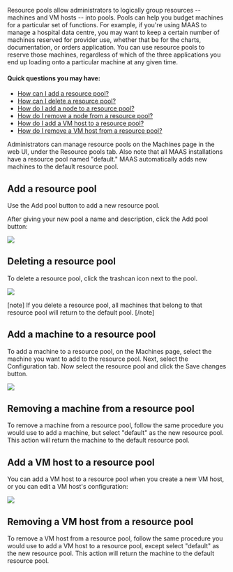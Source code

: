 <!-- deb-2-7-cli
||2.7|2.8|2.9|
|-----:|:-----:|:-----:|:-----:|
|Snap|[CLI](/t/resource-pools-snap-2-7-cli/3078) ~ [UI](/t/resource-pools-snap-2-7-ui/3079)|[CLI](/t/resource-pools-snap-2-8-cli/3080) ~ [UI](/t/resource-pools-snap-2-8-ui/3081)|[CLI](/t/resource-pools-snap-2-9-cli/3082) ~ [UI](/t/resource-pools-snap-2-9-ui/3083)|
|Packages|CLI ~ [UI](/t/resource-pools-deb-2-7-ui/3085)|[CLI](/t/resource-pools-deb-2-8-cli/3086) ~ [UI](/t/resource-pools-deb-2-8-ui/3087)|[CLI](/t/resource-pools-deb-2-9-cli/3088) ~ [UI](/t/resource-pools-deb-2-9-ui/3089)|
 deb-2-7-cli -->

<!-- deb-2-7-ui
||2.7|2.8|2.9|
|-----:|:-----:|:-----:|:-----:|
|Snap|[CLI](/t/resource-pools-snap-2-7-cli/3078) ~ [UI](/t/resource-pools-snap-2-7-ui/3079)|[CLI](/t/resource-pools-snap-2-8-cli/3080) ~ [UI](/t/resource-pools-snap-2-8-ui/3081)|[CLI](/t/resource-pools-snap-2-9-cli/3082) ~ [UI](/t/resource-pools-snap-2-9-ui/3083)|
|Packages|[CLI](/t/resource-pools-deb-2-7-cli/3084) ~ UI|[CLI](/t/resource-pools-deb-2-8-cli/3086) ~ [UI](/t/resource-pools-deb-2-8-ui/3087)|[CLI](/t/resource-pools-deb-2-9-cli/3088) ~ [UI](/t/resource-pools-deb-2-9-ui/3089)|
 deb-2-7-ui -->

<!-- deb-2-8-cli
||2.7|2.8|2.9|
|-----:|:-----:|:-----:|:-----:|
|Snap|[CLI](/t/resource-pools-snap-2-7-cli/3078) ~ [UI](/t/resource-pools-snap-2-7-ui/3079)|[CLI](/t/resource-pools-snap-2-8-cli/3080) ~ [UI](/t/resource-pools-snap-2-8-ui/3081)|[CLI](/t/resource-pools-snap-2-9-cli/3082) ~ [UI](/t/resource-pools-snap-2-9-ui/3083)|
|Packages|[CLI](/t/resource-pools-deb-2-7-cli/3084) ~ [UI](/t/resource-pools-deb-2-7-ui/3085)|CLI ~ [UI](/t/resource-pools-deb-2-8-ui/3087)|[CLI](/t/resource-pools-deb-2-9-cli/3088) ~ [UI](/t/resource-pools-deb-2-9-ui/3089)|
 deb-2-8-cli -->

<!-- deb-2-8-ui
||2.7|2.8|2.9|
|-----:|:-----:|:-----:|:-----:|
|Snap|[CLI](/t/resource-pools-snap-2-7-cli/3078) ~ [UI](/t/resource-pools-snap-2-7-ui/3079)|[CLI](/t/resource-pools-snap-2-8-cli/3080) ~ [UI](/t/resource-pools-snap-2-8-ui/3081)|[CLI](/t/resource-pools-snap-2-9-cli/3082) ~ [UI](/t/resource-pools-snap-2-9-ui/3083)|
|Packages|[CLI](/t/resource-pools-deb-2-7-cli/3084) ~ [UI](/t/resource-pools-deb-2-7-ui/3085)|[CLI](/t/resource-pools-deb-2-8-cli/3086) ~ UI|[CLI](/t/resource-pools-deb-2-9-cli/3088) ~ [UI](/t/resource-pools-deb-2-9-ui/3089)|
 deb-2-8-ui -->

<!-- deb-2-9-cli
||2.7|2.8|2.9|
|-----:|:-----:|:-----:|:-----:|
|Snap|[CLI](/t/resource-pools-snap-2-7-cli/3078) ~ [UI](/t/resource-pools-snap-2-7-ui/3079)|[CLI](/t/resource-pools-snap-2-8-cli/3080) ~ [UI](/t/resource-pools-snap-2-8-ui/3081)|[CLI](/t/resource-pools-snap-2-9-cli/3082) ~ [UI](/t/resource-pools-snap-2-9-ui/3083)|
|Packages|[CLI](/t/resource-pools-deb-2-7-cli/3084) ~ [UI](/t/resource-pools-deb-2-7-ui/3085)|[CLI](/t/resource-pools-deb-2-8-cli/3086) ~ [UI](/t/resource-pools-deb-2-8-ui/3087)|CLI ~ [UI](/t/resource-pools-deb-2-9-ui/3089)|
 deb-2-9-cli -->

<!-- deb-2-9-ui
||2.7|2.8|2.9|
|-----:|:-----:|:-----:|:-----:|
|Snap|[CLI](/t/resource-pools-snap-2-7-cli/3078) ~ [UI](/t/resource-pools-snap-2-7-ui/3079)|[CLI](/t/resource-pools-snap-2-8-cli/3080) ~ [UI](/t/resource-pools-snap-2-8-ui/3081)|[CLI](/t/resource-pools-snap-2-9-cli/3082) ~ [UI](/t/resource-pools-snap-2-9-ui/3083)|
|Packages|[CLI](/t/resource-pools-deb-2-7-cli/3084) ~ [UI](/t/resource-pools-deb-2-7-ui/3085)|[CLI](/t/resource-pools-deb-2-8-cli/3086) ~ [UI](/t/resource-pools-deb-2-8-ui/3087)|[CLI](/t/resource-pools-deb-2-9-cli/3088) ~ UI|
 deb-2-9-ui -->

<!-- snap-2-7-cli
||2.7|2.8|2.9|
|-----:|:-----:|:-----:|:-----:|
|Snap|CLI ~ [UI](/t/resource-pools-snap-2-7-ui/3079)|[CLI](/t/resource-pools-snap-2-8-cli/3080) ~ [UI](/t/resource-pools-snap-2-8-ui/3081)|[CLI](/t/resource-pools-snap-2-9-cli/3082) ~ [UI](/t/resource-pools-snap-2-9-ui/3083)|
|Packages|[CLI](/t/resource-pools-deb-2-7-cli/3084) ~ [UI](/t/resource-pools-deb-2-7-ui/3085)|[CLI](/t/resource-pools-deb-2-8-cli/3086) ~ [UI](/t/resource-pools-deb-2-8-ui/3087)|[CLI](/t/resource-pools-deb-2-9-cli/3088) ~ [UI](/t/resource-pools-deb-2-9-ui/3089)|
 snap-2-7-cli -->

<!-- snap-2-7-ui
||2.7|2.8|2.9|
|-----:|:-----:|:-----:|:-----:|
|Snap|[CLI](/t/resource-pools-snap-2-7-cli/3078) ~ UI|[CLI](/t/resource-pools-snap-2-8-cli/3080) ~ [UI](/t/resource-pools-snap-2-8-ui/3081)|[CLI](/t/resource-pools-snap-2-9-cli/3082) ~ [UI](/t/resource-pools-snap-2-9-ui/3083)|
|Packages|[CLI](/t/resource-pools-deb-2-7-cli/3084) ~ [UI](/t/resource-pools-deb-2-7-ui/3085)|[CLI](/t/resource-pools-deb-2-8-cli/3086) ~ [UI](/t/resource-pools-deb-2-8-ui/3087)|[CLI](/t/resource-pools-deb-2-9-cli/3088) ~ [UI](/t/resource-pools-deb-2-9-ui/3089)|
 snap-2-7-ui -->

<!-- snap-2-8-cli
||2.7|2.8|2.9|
|-----:|:-----:|:-----:|:-----:|
|Snap|[CLI](/t/resource-pools-snap-2-7-cli/3078) ~ [UI](/t/resource-pools-snap-2-7-ui/3079)|CLI ~ [UI](/t/resource-pools-snap-2-8-ui/3081)|[CLI](/t/resource-pools-snap-2-9-cli/3082) ~ [UI](/t/resource-pools-snap-2-9-ui/3083)|
|Packages|[CLI](/t/resource-pools-deb-2-7-cli/3084) ~ [UI](/t/resource-pools-deb-2-7-ui/3085)|[CLI](/t/resource-pools-deb-2-8-cli/3086) ~ [UI](/t/resource-pools-deb-2-8-ui/3087)|[CLI](/t/resource-pools-deb-2-9-cli/3088) ~ [UI](/t/resource-pools-deb-2-9-ui/3089)|
 snap-2-8-cli -->

<!-- snap-2-8-ui
||2.7|2.8|2.9|
|-----:|:-----:|:-----:|:-----:|
|Snap|[CLI](/t/resource-pools-snap-2-7-cli/3078) ~ [UI](/t/resource-pools-snap-2-7-ui/3079)|[CLI](/t/resource-pools-snap-2-8-cli/3080) ~ UI|[CLI](/t/resource-pools-snap-2-9-cli/3082) ~ [UI](/t/resource-pools-snap-2-9-ui/3083)|
|Packages|[CLI](/t/resource-pools-deb-2-7-cli/3084) ~ [UI](/t/resource-pools-deb-2-7-ui/3085)|[CLI](/t/resource-pools-deb-2-8-cli/3086) ~ [UI](/t/resource-pools-deb-2-8-ui/3087)|[CLI](/t/resource-pools-deb-2-9-cli/3088) ~ [UI](/t/resource-pools-deb-2-9-ui/3089)|
 snap-2-8-ui -->

<!-- snap-2-9-cli
||2.7|2.8|2.9|
|-----:|:-----:|:-----:|:-----:|
|Snap|[CLI](/t/resource-pools-snap-2-7-cli/3078) ~ [UI](/t/resource-pools-snap-2-7-ui/3079)|[CLI](/t/resource-pools-snap-2-8-cli/3080) ~ [UI](/t/resource-pools-snap-2-8-ui/3081)|CLI ~ [UI](/t/resource-pools-snap-2-9-ui/3083)|
|Packages|[CLI](/t/resource-pools-deb-2-7-cli/3084) ~ [UI](/t/resource-pools-deb-2-7-ui/3085)|[CLI](/t/resource-pools-deb-2-8-cli/3086) ~ [UI](/t/resource-pools-deb-2-8-ui/3087)|[CLI](/t/resource-pools-deb-2-9-cli/3088) ~ [UI](/t/resource-pools-deb-2-9-ui/3089)|
 snap-2-9-cli -->

<!-- snap-2-9-ui
||2.7|2.8|2.9|
|-----:|:-----:|:-----:|:-----:|
|Snap|[CLI](/t/resource-pools-snap-2-7-cli/3078) ~ [UI](/t/resource-pools-snap-2-7-ui/3079)|[CLI](/t/resource-pools-snap-2-8-cli/3080) ~ [UI](/t/resource-pools-snap-2-8-ui/3081)|[CLI](/t/resource-pools-snap-2-9-cli/3082) ~ UI|
|Packages|[CLI](/t/resource-pools-deb-2-7-cli/3084) ~ [UI](/t/resource-pools-deb-2-7-ui/3085)|[CLI](/t/resource-pools-deb-2-8-cli/3086) ~ [UI](/t/resource-pools-deb-2-8-ui/3087)|[CLI](/t/resource-pools-deb-2-9-cli/3088) ~ [UI](/t/resource-pools-deb-2-9-ui/3089)|
 snap-2-9-ui -->

Resource pools allow administrators to logically group resources -- machines and VM hosts -- into pools. Pools can help you budget machines for a particular set of functions.  For example, if you're using MAAS to manage a hospital data centre, you may want to keep a certain number of machines reserved for provider use, whether that be for the charts, documentation, or orders application.  You can use resource pools to reserve those machines, regardless of which of the three applications you end up loading onto a particular machine at any given time. 

#### Quick questions you may have:

* [How can I add a resource pool?](#heading--add-a-resource-pool)
* [How can I delete a resource pool?](#heading--deleting-a-resource-pool)
* [How do I add a node to a resource pool?](#heading--add-a-node-to-a-resource-pool)
* [How do I remove a node from a resource pool?](#heading--removing-a-node-from-a-resource-pool)
* [How do I add a VM host to a resource pool?](#heading--add-a-vm-host-to-a-resource-pool)
* [How do I remove a VM host from a resource pool?](#heading--removing-a-vm-host-from-a-resource-pool)

Administrators can manage resource pools on the Machines page in the web UI, under the Resource pools tab.   Also note that all MAAS installations have a resource pool named "default." MAAS automatically adds new machines to the default resource pool.

<h2 id="heading--add-a-resource-pool">Add a resource pool</h2>

Use the Add pool button to add a new resource pool.

After giving your new pool a name and description, click the Add pool button:

<a href="https://assets.ubuntu.com/v1/2f010325-nodes-resource-pools__2.5_add-pool.png" target = "_blank"><img src="https://assets.ubuntu.com/v1/2f010325-nodes-resource-pools__2.5_add-pool.png"></a>

<h2 id="heading--deleting-a-resource-pool">Deleting a resource pool</h2>

To delete a resource pool, click the trashcan icon next to the pool.

<a href="https://assets.ubuntu.com/v1/630ed938-nodes-resource-pools__2.5_delete-pool.png" target = "_blank"><img src="https://assets.ubuntu.com/v1/630ed938-nodes-resource-pools__2.5_delete-pool.png"></a>

[note]
If you delete a resource pool, all machines that belong to that resource pool will return to the default pool.
[/note]

<h2 id="heading--add-a-node-to-a-resource-pool">Add a machine to a resource pool</h2>

To add a machine to a resource pool, on the Machines page, select the machine you want to add to the resource pool. Next, select the Configuration tab. Now select the resource pool and click the Save changes button.

<a href="https://assets.ubuntu.com/v1/648e7a8e-nodes-resource-pools__2.5_add-machine.png" target = "_blank"><img src="https://assets.ubuntu.com/v1/648e7a8e-nodes-resource-pools__2.5_add-machine.png"></a>

<h2 id="heading--removing-a-node-from-a-resource-pool">Removing a machine from a resource pool</h2>

To remove a machine from a resource pool, follow the same procedure you would use to add a machine, but select "default" as the new resource pool. This action will return the machine to the default resource pool.

<h2 id="heading--add-a-vm-host-to-a-resource-pool">Add a VM host to a resource pool</h2>

You can add a VM host to a resource pool when you create a new VM host, or you can edit a VM host's configuration:

<a href="https://assets.ubuntu.com/v1/84a89952-nodes-resource-pools__2.5_pod_to_pool.png" target = "_blank"><img src="https://assets.ubuntu.com/v1/84a89952-nodes-resource-pools__2.5_pod_to_pool.png"></a>

<h2 id="heading--removing-a-vm-host-from-a-resource-pool">Removing a VM host from a resource pool</h2>

To remove a VM host from a resource pool, follow the same procedure you would use to add a VM host to a resource pool, except select "default" as the new resource pool. This action will return the machine to the default resource pool.

<!-- LINKS -->